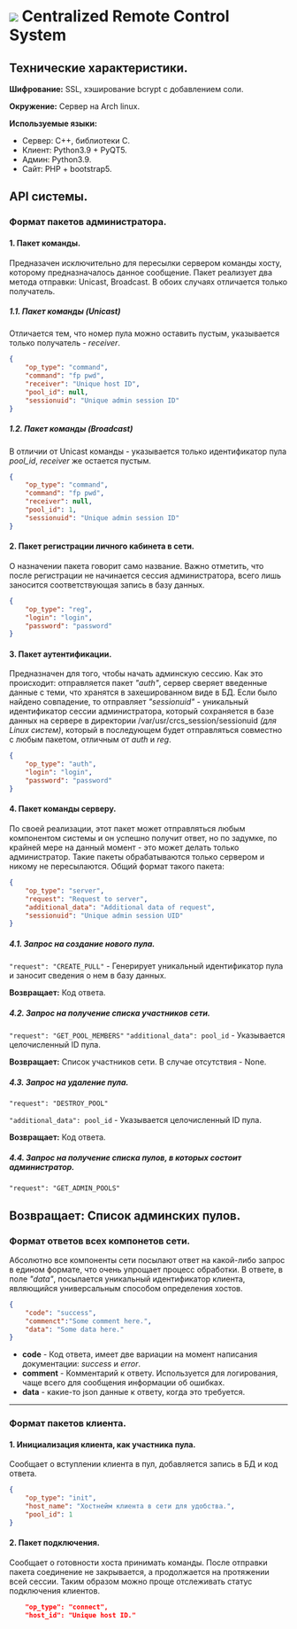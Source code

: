 # ![](https://i.imgur.com/gJoLHY0.png) Centralized Remote Control System
## Технические характеристики.

**Шифрование:** SSL, хэширование bcrypt с добавлением соли.

**Окружение:** Сервер на Arch linux.

**Используемые языки:**
* Сервер: C++, библиотеки C.
* Клиент: Python3.9 + PyQT5.
* Админ: Python3.9.
* Сайт: PHP + bootstrap5.

## API системы.

### Формат пакетов администратора.
#### 1. Пакет команды.
Предназачен исключительно для пересылки сервером команды хосту, которому предназначалось данное сообщение. Пакет реализует два метода отправки: Unicast, Broadcast. В обоих случаях отличается только получатель.
##### 1.1. Пакет команды (Unicast)
Отличается тем, что номер пула можно оставить пустым, указывается только получатель - *receiver*.
```json
{
    "op_type": "command",
    "command": "fp pwd",
    "receiver": "Unique host ID",
    "pool_id": null,
    "sessionuid": "Unique admin session ID"
}
```

##### 1.2. Пакет команды (Broadcast)
В отличии от Unicast команды - указывается только идентификатор пула *pool_id*, *receiver* же остается пустым.
```json
{
    "op_type": "command",
    "command": "fp pwd",
    "receiver": null,
    "pool_id": 1,
    "sessionuid": "Unique admin session ID"
}
```

#### 2. Пакет регистрации личного кабинета в сети.
О назначении пакета говорит само название. Важно отметить, что после регистрации не начинается сессия администратора, всего лишь заносится соответствующая запись в базу данных.
```json
{
    "op_type": "reg",
    "login": "login",
    "password": "password"
}
```

#### 3. Пакет аутентификации.
Предназначен для того, чтобы начать админскую сессию. Как это происходит: отправляется пакет *"auth"*, сервер сверяет введенные данные с теми, что хранятся в захешированном виде в БД. Если было найдено совпадение, то отправляет *"sessionuid"* - уникальный идентификатор сессии администратора, который сохраняется в базе данных на сервере в директории /var/usr/crcs_session/sessionuid *(для Linux систем)*, который в последующем будет отправляться совместно с любым пакетом, отличным от *auth* и *reg*.
```json
{
    "op_type": "auth",
    "login": "login",
    "password": "password"
}
```

#### 4. Пакет команды серверу.
По своей реализации, этот пакет может отправляться любым компонентом системы и он успешно получит ответ, но по задумке, по крайней мере на данный момент - это может делать только администратор. Такие пакеты обрабатываются только сервером и никому не пересылаются. Общий формат такого пакета:
```json
{
    "op_type": "server",
    "request": "Request to server",
    "additional_data": "Additional data of request",
    "sessionuid": "Unique admin session UID"
}
```
##### 4.1. Запрос на создание нового пула.
`"request": "CREATE_PULL"` - Генерирует уникальный идентификатор пула и заносит сведения о нем в базу данных.

**Возвращает:** Код ответа.

##### 4.2. Запрос на получение списка участников сети.
`"request": "GET_POOL_MEMBERS"`
`"additional_data": pool_id` - Указывается целочисленный ID пула.

**Возвращает:** Список участников сети. В случае отсутствия - None.

##### 4.3. Запрос на удаление пула.
`"request": "DESTROY_POOL"`

`"additional_data": pool_id` - Указывается целочисленный ID пула.

**Возвращает:** Код ответа.

##### 4.4. Запрос на получение списка пулов, в которых состоит администратор.

`"request": "GET_ADMIN_POOLS"`

**Возвращает:** Список админских пулов.
---
### Формат ответов всех компонетов сети.
Абсолютно все компоненты сети посылают ответ на какой-либо запрос в едином формате, что очень упрощает процесс обработки. В ответе, в поле *"data"*, посылается уникальный идентификатор клиента, являющийся универсальным способом определения хостов.
```json
{
    "code": "success",
    "commenct":"Some comment here.",
    "data": "Some data here."
}
```
* **code** - Код ответа, имеет две вариации на момент написания документации: *success* и *error*.
* **comment** - Комментарий к ответу. Используется для логирования, чаще всего для сообщения информации об ошибках.
* **data** - какие-то json данные к ответу, когда это требуется.
---
### Формат пакетов клиента.
#### 1. Инициализация клиента, как участника пула.
Сообщает о вступлении клиента в пул, добавляется запись в БД и код ответа.
```json
{
    "op_type": "init",
    "host_name": "Хостнейм клиента в сети для удобства.",
    "pool_id": 1
}
```

#### 2. Пакет подключения.
Сообщает о готовности хоста принимать команды. После отправки пакета соединение не закрывается, а продолжается на протяжении всей сессии. Таким образом можно проще отслеживать статус подключения клиентов.
```json
    "op_type": "connect",
    "host_id": "Unique host ID."
```
